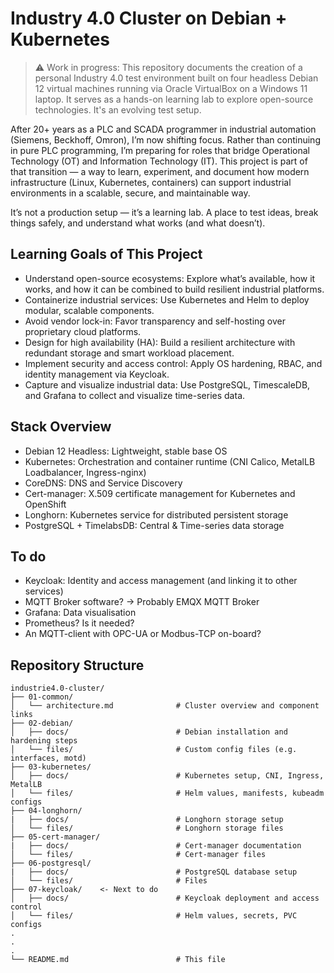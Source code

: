 # Industry 4.0 Cluster on Debian + Kubernetes
> ⚠️ Work in progress: This repository documents the creation of a personal Industry 4.0 test environment built on four headless Debian 12 virtual machines running via Oracle VirtualBox on a Windows 11 laptop. It serves as a hands-on learning lab to explore open-source technologies. It's an evolving test setup.

After 20+ years as a PLC and SCADA programmer in industrial automation (Siemens, Beckhoff, Omron), I’m now shifting focus. Rather than continuing in pure PLC programming, I’m preparing for roles that bridge Operational Technology (OT) and Information Technology (IT). This project is part of that transition — a way to learn, experiment, and document how modern infrastructure (Linux, Kubernetes, containers) can support industrial environments in a scalable, secure, and maintainable way.

It’s not a production setup — it’s a learning lab. A place to test ideas, break things safely, and understand what works (and what doesn’t).

## Learning Goals of This Project
- Understand open-source ecosystems: Explore what’s available, how it works, and how it can be combined to build resilient industrial platforms.
- Containerize industrial services: Use Kubernetes and Helm to deploy modular, scalable components.
- Avoid vendor lock-in: Favor transparency and self-hosting over proprietary cloud platforms.
- Design for high availability (HA): Build a resilient architecture with redundant storage and smart workload placement.
- Implement security and access control: Apply OS hardening, RBAC, and identity management via Keycloak.
- Capture and visualize industrial data: Use PostgreSQL, TimescaleDB, and Grafana to collect and visualize time-series data.

## Stack Overview
- Debian 12 Headless: Lightweight, stable base OS
- Kubernetes: Orchestration and container runtime (CNI Calico, MetalLB Loadbalancer, Ingress-nginx)
- CoreDNS: DNS and Service Discovery
- Cert-manager: X.509 certificate management for Kubernetes and OpenShift
- Longhorn: Kubernetes service for distributed persistent storage
- PostgreSQL + TimelabsDB: Central & Time-series data storage

## To do
- Keycloak: Identity and access management (and linking it to other services)
- MQTT Broker software? -> Probably EMQX MQTT Broker
- Grafana: Data visualisation
- Prometheus? Is it needed?
- An MQTT-client with OPC-UA or Modbus-TCP on-board?


## Repository Structure
```plaintext
industrie4.0-cluster/
├── 01-common/
│   └── architecture.md              # Cluster overview and component links
├── 02-debian/
│   ├── docs/                        # Debian installation and hardening steps
│   └── files/                       # Custom config files (e.g. interfaces, motd)
├── 03-kubernetes/
│   ├── docs/                        # Kubernetes setup, CNI, Ingress, MetalLB
│   └── files/                       # Helm values, manifests, kubeadm configs
├── 04-longhorn/
|   ├── docs/                        # Longhorn storage setup
│   └── files/                       # Longhorn storage files
├── 05-cert-manager/
|   ├── docs/                        # Cert-manager documentation
│   └── files/                       # Cert-manager files
├── 06-postgresql/    
|   ├── docs/                        # PostgreSQL database setup
│   └── files/                       # Files
├── 07-keycloak/    <- Next to do
│   ├── docs/                        # Keycloak deployment and access control
│   └── files/                       # Helm values, secrets, PVC configs
.
.
.
└── README.md                        # This file
```  
